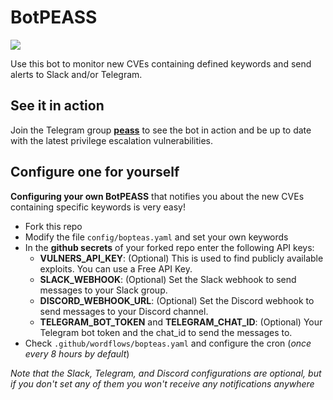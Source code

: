 # BotPEASS

![](https://github.com/carlospolop/BotPEASS/raw/main/images/botpeas.png)

Use this bot to monitor new CVEs containing defined keywords and send alerts to Slack and/or Telegram.

## See it in action

Join the Telegram group **[peass](https://t.me/peass)** to see the bot in action and be up to date with the latest privilege escalation vulnerabilities.

## Configure one for yourself

**Configuring your own BotPEASS** that notifies you about the new CVEs containing specific keywords is very easy!

- Fork this repo
- Modify the file `config/bopteas.yaml` and set your own keywords
- In the **github secrets** of your forked repo enter the following API keys:
    - **VULNERS_API_KEY**: (Optional) This is used to find publicly available exploits. You can use a Free API Key.
    - **SLACK_WEBHOOK**: (Optional) Set the Slack webhook to send messages to your Slack group.
    - **DISCORD_WEBHOOK_URL**: (Optional) Set the Discord webhook to send messages to your Discord channel.
    - **TELEGRAM_BOT_TOKEN** and **TELEGRAM_CHAT_ID**: (Optional) Your Telegram bot token and the chat_id to send the messages to.
- Check `.github/wordflows/bopteas.yaml` and configure the cron (*once every 8 hours by default*)

*Note that the Slack, Telegram, and Discord configurations are optional, but if you don't set any of them you won't receive any notifications anywhere*
